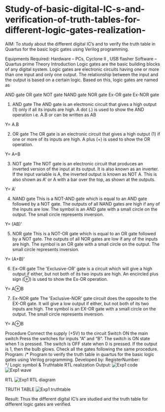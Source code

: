 # Study-of-basic-digital-IC-s-and-verification-of-truth-tables-for-different-logic-gates-realization-
 AIM:
To study about the different digital IC’s and to verify the truth table in Quartus for the basic logic gates using Verilog programming.

Equipments Required:
Hardware – PCs, Cyclone II , USB flasher
Software – Quartus prime
Theory
Introduction
Logic gates are the basic building blocks of any digital system. Logic gates are electronic circuits having one or more than one input and only one output. The relationship between the input and the output is based on a certain logic. Based on this, logic gates are named as

AND gate
OR gate
NOT gate
NAND gate
NOR gate
Ex-OR gate
Ex-NOR gate
1) AND gate
The AND gate is an electronic circuit that gives a high output (1) only if all its inputs are high. A dot (.) is used to show the AND operation i.e. A.B or can be written as AB

Y= A.B

2) OR gate
The OR gate is an electronic circuit that gives a high output (1) if one or more of its inputs are high. A plus (+) is used to show the OR operation.

Y= A+B

3) NOT gate
The NOT gate is an electronic circuit that produces an inverted version of the input at its output. It is also known as an inverter. If the input variable is A, the inverted output is known as NOT A. This is also shown as A' or A with a bar over the top, as shown at the outputs.

Y= A'

4) NAND gate
This is a NOT-AND gate which is equal to an AND gate followed by a NOT gate. The outputs of all NAND gates are high if any of the inputs are low. The symbol is an AND gate with a small circle on the output. The small circle represents inversion.

Y= (AB)’

5) NOR gate
This is a NOT-OR gate which is equal to an OR gate followed by a NOT gate. The outputs of all NOR gates are low if any of the inputs are high. The symbol is an OR gate with a small circle on the output. The small circle represents inversion.

Y= (A+B)’

6) Ex-OR gate
The 'Exclusive-OR' gate is a circuit which will give a high output if either, but not both of its two inputs are high. An encircled plus sign (⊕) is used to show the Ex-OR operation.

Y= A⊕B

7) Ex-NOR gate
The 'Exclusive-NOR' gate circuit does the opposite to the EX-OR gate. It will give a low output if either, but not both of its two inputs are high. The symbol is an EX-OR gate with a small circle on the output. The small circle represents inversion.

Y= A⊕B

Procedure
Connect the supply (+5V) to the circuit
Switch ON the main switch
Press the switches for inputs “A” and “B”. The switch is ON state when 1 is pressed. The switch is OFF state when 0 is pressed.
If the output is 1, then the bulb glows.
Check all the gates following the same procedure.
Program:
/*
Program to verify the truth table in quartus for the basic logic gates using Verilog programming.
Developed by: 
RegisterNumber:  
*/
Logic symbol & Truthtable
RTL realization
Output:
![Exp1 code](https://github.com/Akshaya-SK/Study-of-basic-digital-IC-s-and-verification-of-truth-tables-for-different-logic-gates-realization-/assets/149347593/fed6ace4-ea46-4cfd-8a9c-bff35bd15be2)
![Exp1 wave](https://github.com/Akshaya-SK/Study-of-basic-digital-IC-s-and-verification-of-truth-tables-for-different-logic-gates-realization-/assets/149347593/c4102112-0379-4d44-bc99-f7b5549026de)

RTL
![Exp1 RTL diagram](https://github.com/Akshaya-SK/Study-of-basic-digital-IC-s-and-verification-of-truth-tables-for-different-logic-gates-realization-/assets/149347593/11ca94b1-334a-4dc1-a3fc-6b8aa8f4b41e)

TRUTH TABLE
![Exp1 truthtable](https://github.com/Akshaya-SK/Study-of-basic-digital-IC-s-and-verification-of-truth-tables-for-different-logic-gates-realization-/assets/149347593/74a58eda-2fac-4942-8952-bc5d51c928d7)

Result:
Thus the different digital IC’s are studied and the truth table for different logic gates are verified.

